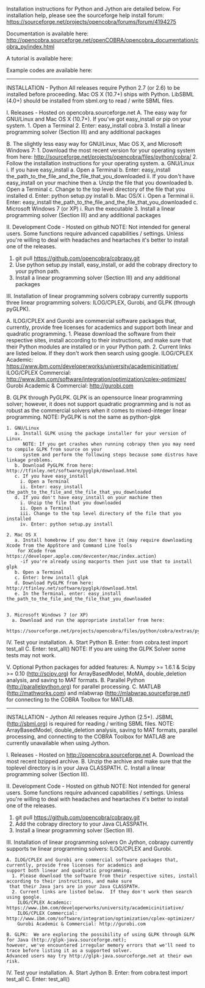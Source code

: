 Installation instructions for Python and Jython are detailed below.  For installation help, please see the
sourceforge help install forum:
    https://sourceforge.net/projects/opencobra/forums/forum/4194275

Documentation is available here:
    http://opencobra.sourceforge.net/openCOBRA/opencobra_documentation/cobra_py/index.html

A tutorial is available here:


Example codes are available here:

------------------------------------------------------------------------------------------------------------------------

INSTALLATION - Python
All releases require Python 2.7 (or 2.6) to be installed before proceeding. Mac OS X (10.7+) ships with Python.
LibSBML (4.0+) should be installed from sbml.org to read / write SBML files.

I. Releases - Hosted on opencobra.sourceforge.net
  A. The easy way for GNU/Linux and Mac OS X (10.7+). If you've got easy_install or pip on your system.
    1. Open a Terminal
    2. Enter: easy_install cobra
    3. Install a linear programming solver (Section III) and any additional packages

  B. The slightly less easy way for GNU/Linux, Mac OS X, and Microsoft Windows 7:
    1. Download the most recent version for your operating system from here:
       http://sourceforge.net/projects/opencobra/files/python/cobra/
    2. Follow the installation instructions for your operating system.
       a. GNU/Linux
         i. If you have easy_install
           a. Open a Terminal
           b. Enter: easy_install the_path_to_the_file_and_the_file_that_you_downloaded
         ii. If you don't have easy_install on your machine then
           a. Unzip the file that you downloaded
           b. Open a Terminal
           c. Change to the top level directory of the file that you installed
           d. Enter: python setup.py install
       b. Mac OS/X
         i. Open a Terminal
         ii. Enter: easy_install the_path_to_the_file_and_the_file_that_you_downloaded
       c. Microsoft Windows 7 (or XP)
         i. Run the executable
    3. Install a linear programming solver (Section III) and any additional packages


II. Development Code - Hosted on github
  NOTE: Not intended for general users.  Some functions require advanced capabilities / settings.  Unless you're
  willing to deal with headaches and heartaches it's better to install one of the releases.
  1. git pull https://github.com/opencobra/cobrapy.git
  2. Use python setup.py install, easy_install, or add the cobrapy directory to your python path.
  3. Install a linear programming solver (Section III) and any additional packages

III. Installation of linear programming solvers
  cobrapy currently supports three linear programming solvers: ILOG/CPLEX, Gurobi, and GLPK (through pyGLPK).

  A. ILOG/CPLEX and Gurobi are commercial software packages that, currently, provide free licenses for academics and
  support both linear and quadratic programming.
    1. Please download the software from their respective sites, install according to their instructions, and make sure
   that their Python modules are installed or in your Python path.
    2. Current links are listed below.  If they don't work then search using google.
      ILOG/CPLEX Academic: https://www.ibm.com/developerworks/university/academicinitiative/
      ILOG/CPLEX Commercial: http://www.ibm.com/software/integration/optimization/cplex-optimizer/
      Gurobi Academic & Commercial: http://gurobi.com

  B. GLPK through PyGLPK.  GLPK is an opensource linear programming solver; however, it does not support quadratic
    programming and is not as robust as the commercial solvers when it comes to mixed-integer linear programming.
    NOTE: PyGLPK is not the same as python-glpk

    1. GNU/Linux
       a. Install GLPK using the package installer for your version of Linux.
          NOTE: If you get crashes when running cobrapy then you may need to compile GLPK from source on your
          system and perform the following steps because some distros have linkage problems.
       b. Download PyGLPK from here: http://tfinley.net/software/pyglpk/download.html
       c. If you have easy_install
         i. Open a Terminal
         ii. Enter: easy_install the_path_to_the_file_and_the_file_that_you_downloaded
       d. If you don't have easy_install on your machine then
         i. Unzip the file that you downloaded
         ii. Open a Terminal
         iii. Change to the top level directory of the file that you installed
         iv. Enter: python setup.py install

    2. Mac OS X
       a. Install homebrew if you don't have it (may require downloading Xcode from the AppStore and Command Line Tools
        for XCode from https://developer.apple.com/devcenter/mac/index.action)
         -if you're already using macports then just use that to install glpk
       b. Open a Terminal
       c. Enter: brew install glpk
       d. Download PyGLPK from here: http://tfinley.net/software/pyglpk/download.html
       e. In the Terminal, enter: easy_install the_path_to_the_file_and_the_file_that_you_downloaded


    3. Microsoft Windows 7 (or XP)
      a. Download and run the appropriate installer from here:
         https://sourceforge.net/projects/opencobra/files/python/cobra/extras/pyGLPK/

IV. Test your installation.
  A. Start Python
  B. Enter: from cobra.test import test_all
  C. Enter: test_all()
  NOTE: If you are using the GLPK Solver some tests may not work.


V. Optional Python packages for added features:
  A. Numpy >= 1.6.1 & Scipy >= 0.10 (http://scipy.org) for ArrayBasedModel, MoMA, double_deletion analysis, and
  saving to MAT formats.
  B. Parallel Python (http://parallelpython.org) for parallel processing.
  C. MATLAB (http://mathworks.com) and mlabwrap (http://mlabwrap.sourceforge.net) for connecting to the COBRA
  Toolbox for MATLAB.

------------------------------------------------------------------------------------------------------------------------


INSTALLATION - Jython
All releases require Jython (2.5+).  JSBML (http://sbml.org) is required for reading / writing SBML files.
NOTE: ArrayBasedModel, double_deletion analysis, saving to MAT formats, parallel processing,  and connecting to the
COBRA Toolbox for MATLAB are currently unavailable when using Jython.

I. Releases - Hosted on http://opencobra.sourceforge.net
   A. Download the most recent bzipped archive.
   B. Unzip the archive and make sure that the toplevel directory is in your Java CLASSPATH.
   C. Install a linear programming solver (Section III).

II. Development Code - Hosted on github
  NOTE: Not intended for general users.  Some functions require advanced capabilities / settings.  Unless you're
  willing to deal with headaches and heartaches it's better to install one of the releases.
  1. git pull https://github.com/opencobra/cobrapy.git
  2. Add the cobrapy directory to your Java CLASSPATH.
  3. Install a linear programming solver (Section III).

III. Installation of linear programming solvers
    On Jython, cobrapy currently supports tw linear programming solvers: ILOG/CPLEX and Gurobi.

    A. ILOG/CPLEX and Gurobi are commercial software packages that, currently, provide free licenses for academics and
    support both linear and quadratic programming.
      1. Please download the software from their respective sites, install according to their instructions, and make sure
     that their Java jars are in your Java CLASSPATH.
      2. Current links are listed below.  If they don't work then search using google.
        ILOG/CPLEX Academic: https://www.ibm.com/developerworks/university/academicinitiative/
        ILOG/CPLEX Commercial: http://www.ibm.com/software/integration/optimization/cplex-optimizer/
        Gurobi Academic & Commercial: http://gurobi.com

    B. GLPK:  We are exploring the possibility of using GLPK through GLPK for Java (http://glpk-java.sourceforge.net);
    however, we've encountered irregular memory errors that we'll need to trace before listing it as a supported solver.
    Advanced users may try http://glpk-java.sourceforge.net at their own risk.

IV. Test your installation.
  A. Start Jython
  B. Enter: from cobra.test import test_all
  C. Enter: test_all()